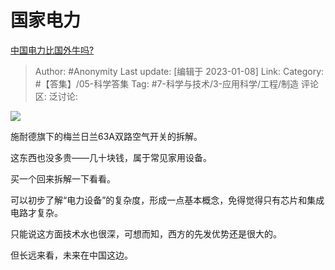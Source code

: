# 国家电力
[中国电力比国外牛吗?](https://www.zhihu.com/question/437821271/answer/2835003016)

> Author: #Anonymity
> Last update: [编辑于 2023-01-08]
> Link:
> Category: #【答集】/05-科学答集
> Tag: #7-科学与技术/3-应用科学/工程/制造
> 评论区:
> 泛讨论:

![](https://pica.zhimg.com/50/v2-16793861495d4480659198f7771303a0_720w.jpg?source=1940ef5c)

施耐德旗下的梅兰日兰63A双路空气开关的拆解。

这东西也没多贵——几十块钱，属于常见家用设备。

买一个回来拆解一下看看。

可以初步了解“电力设备”的复杂度，形成一点基本概念，免得觉得只有芯片和集成电路才复杂。

只能说这方面技术水也很深，可想而知，西方的先发优势还是很大的。

但长远来看，未来在中国这边。
